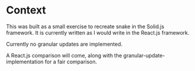 # Context

This was built as a small exercise to recreate snake in the Solid.js framework.
It is currently written as I would write in the React.js framework.

Currently no granular updates are implemented.

A React.js comparison will come, along with the granular-update-implementation for a fair comparison.